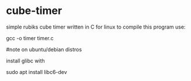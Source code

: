 # cube-timer
simple rubiks cube timer written in C for linux
to compile this program use: 

gcc -o timer timer.c

#note on ubuntu/debian distros

install glibc with

sudo apt install libc6-dev
